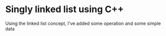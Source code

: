 Singly linked list using C++
==============================================


Using the linked list concept, I've added some operation and some simple data